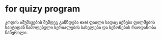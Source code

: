 # for quizy program
კოდის ამუშავების შემდეგ გაჩნდება exel ფაილი სადაც იქნება ფილმების საიტიდან წამოღებული სერიალების სახელები და სეზონების რაოდანობა ჩაწერილი.
